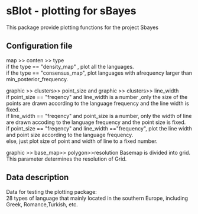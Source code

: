 # sBlot - plotting for sBayes
 This package provide plotting functions for the project Sbayes



## Configuration file
map >> conten >> type<br>
if the type == "density_map" , plot all the languages.<br>
if the type == "consensus_map", plot languages with afrequency larger than min_posterior_frequency.<br>

graphic >> clusters>> point_size and graphic >> clusters>> line_width<br>
if point_size == "freqency" and line_width is a number ,only the size of the points are drawn according to the language frequency and the line width is fixed.<br>
if line_width == "freqency" and point_size is a number, only the width of line are drawn accoding to the language frequency and the point size is fixed.<br>
if point_size == "freqency" and line_width =="frequency", plot the line width and point size according  to the language frequency.<br>
else, just plot size of point and width of line to a fixed number.

graphic >> base_map>> polygon>>resolution
Basemap is divided into grid. This parameter determines the resolution of Grid. 


## Data description
Data for testing the plotting package:<br>
28 types of language that mainly located in the southern Europe, including Greek, Romance,Turkish, etc.





